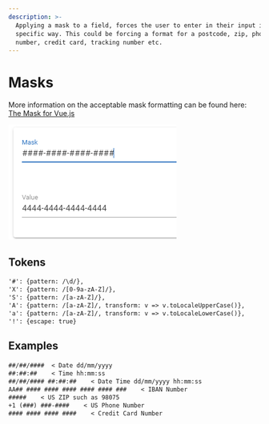 ```yaml
---
description: >-
  Applying a mask to a field, forces the user to enter in their input in a
  specific way. This could be forcing a format for a postcode, zip, phone
  number, credit card, tracking number etc.
---
```


# Masks

More information on the acceptable mask formatting can be found here: [The Mask for Vue.js](https://vuejs-tips.github.io/vue-the-mask/)

![](../../../../.gitbook/assets/image%20%286%29.png)

## Tokens

```text
'#': {pattern: /\d/},
'X': {pattern: /[0-9a-zA-Z]/},
'S': {pattern: /[a-zA-Z]/},
'A': {pattern: /[a-zA-Z]/, transform: v => v.toLocaleUpperCase()},
'a': {pattern: /[a-zA-Z]/, transform: v => v.toLocaleLowerCase()},
'!': {escape: true}
```

## Examples

```text
##/##/####  < Date dd/mm/yyyy
##:##:##    < Time hh:mm:ss
##/##/#### ##:##:##    < Date Time dd/mm/yyyy hh:mm:ss
AA## #### #### #### #### #### ###    < IBAN Number
#####    < US ZIP such as 98075
+1 (###) ###-####    < US Phone Number
#### #### #### ####    < Credit Card Number
```


